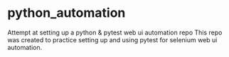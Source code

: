# python_automation
Attempt at setting up a python &amp; pytest web ui automation repo
This repo was created to practice setting up and using pytest for selenium web ui automation. 
